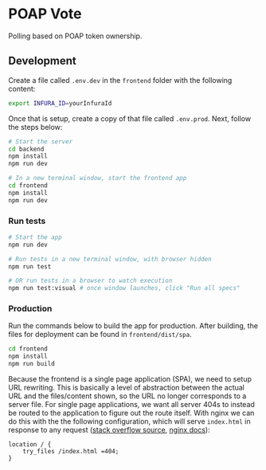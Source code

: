 # POAP Vote

Polling based on POAP token ownership.

## Development

Create a file called `.env.dev` in the `frontend` folder with the following content:

```bash
export INFURA_ID=yourInfuraId
```

Once that is setup, create a copy of that file called `.env.prod`. Next, follow the steps below:

```bash
# Start the server
cd backend
npm install
npm run dev

# In a new terminal window, start the frontend app
cd frontend
npm install
npm run dev
```

### Run tests

```bash
# Start the app
npm run dev

# Run tests in a new terminal window, with browser hidden
npm run test

# OR run tests in a browser to watch execution
npm run test:visual # once window launches, click "Run all specs"
```

### Production

Run the commands below to build the app for production. After building, the files
for deployment can be found in `frontend/dist/spa`.

```bash
cd frontend
npm install
npm run build
```

Because the frontend is a single page application (SPA), we need to setup URL
rewriting. This is basically a level of abstraction between the actual URL
and the files/content shown, so the URL no longer corresponds to a server
file. For single page applications, we want all server 404s to instead be
routed to the application to figure out the route itself. With nginx we can
do this with the the following configuration, which will serve `index.html` in
response to any request
([stack overflow source](https://stackoverflow.com/questions/45260011/nginx-route-with-single-page-app),
[nginx docs](https://nginx.org/en/docs/http/ngx_http_core_module.html#try_files)):

```
location / {
    try_files /index.html =404;
}
```
